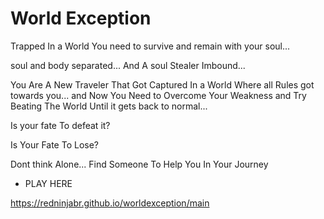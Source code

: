 # World Exception

Trapped In a World You need to survive and remain with your soul...

soul and body separated... And A soul Stealer Imbound...

You Are A New Traveler That Got Captured In a World Where all Rules got towards you... and Now You Need to Overcome Your Weakness and Try Beating The World Until it gets back to normal... 

Is your fate To defeat it?

Is Your Fate To Lose?


Dont think Alone... Find Someone To Help You In Your Journey


* PLAY HERE

https://redninjabr.github.io/worldexception/main
